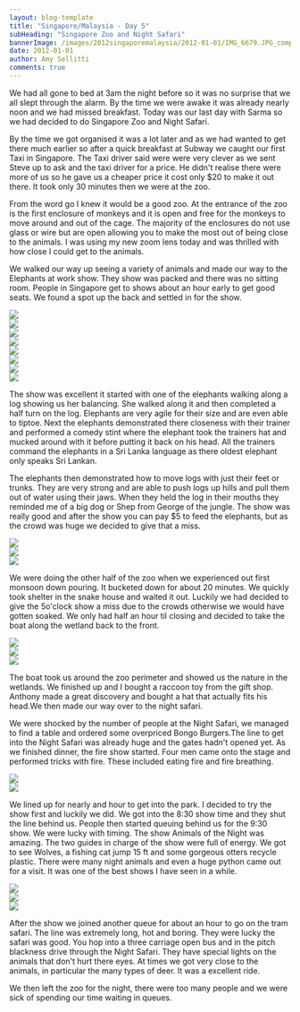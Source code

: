 ```yaml
---
layout: blog-template
title: "Singapore/Malaysia - Day 5"
subHeading: "Singapore Zoo and Night Safari"
bannerImage: /images/2012singaporemalaysia/2012-01-01/IMG_6679.JPG_compressed.JPEG
date: 2012-01-01
author: Amy Sellitti
comments: true
---
```


We had all gone to bed at 3am the night before so it was no surprise that we all slept through the alarm. By the time we were awake it was already nearly noon and we had missed breakfast. Today was our last day with Sarma so we had decided to do Singapore Zoo and Night Safari. 

By the time we got organised it was a lot later and as we had wanted to get there much earlier so after a quick breakfast at Subway we caught our first Taxi in Singapore. The Taxi driver said were were very clever as we sent Steve up to ask and the taxi driver for a price. He didn't realise there were more of us so he gave us a cheaper price it cost only $20 to make it out there. It took only 30 minutes then we were at the zoo.

From the word go I knew it would be a good zoo. At the entrance of the zoo is the first enclosure of monkeys and it is open and free for the monkeys to move around and out of the cage. The majority of the enclosures do not use glass or wire but are open allowing you to make the most out of being close to the animals. I was using my new zoom lens today and was thrilled with how close I could get to the animals. 

We walked our way up seeing a variety of animals and made our way to the Elephants at work show. They show was packed and there was no sitting room. People in Singapore get to shows about an hour early to get good seats. We found a spot up the back and settled in for the show.

<div class="center-image"><img src="/images/2012singaporemalaysia/2012-01-01/IMG_6613.JPG_compressed.JPEG" /></div>
<div class="center-image"><img src="/images/2012singaporemalaysia/2012-01-01/IMG_6621.JPG_compressed.JPEG" /></div>
<div class="center-image"><img src="/images/2012singaporemalaysia/2012-01-01/DSC_3193.JPG_compressed.JPEG" /></div>
<div class="center-image"><img src="/images/2012singaporemalaysia/2012-01-01/IMG_6640.JPG_compressed.JPEG" /></div>
<div class="center-image"><img src="/images/2012singaporemalaysia/2012-01-01/IMG_6634.JPG_compressed.JPEG" /></div>
<div class="center-image"><img src="/images/2012singaporemalaysia/2012-01-01/IMG_6716.JPG_compressed.JPEG" /></div>
<div class="center-image"><img src="/images/2012singaporemalaysia/2012-01-01/IMG_6709.JPG_compressed.JPEG" /></div>
<div class="center-image"><img src="/images/2012singaporemalaysia/2012-01-01/IMG_6714.JPG_compressed.JPEG" /></div>

The show was excellent it started with one of the elephants walking along a log showing us her balancing. She walked along it and then completed a half turn on the log. Elephants are very agile for their size and are even able to tiptoe. Next the elephants demonstrated there closeness with their trainer and performed a comedy stint where the elephant took the trainers hat and mucked around with it before putting it back on his head. All the trainers command the elephants in a Sri Lanka language as there oldest elephant only speaks Sri Lankan. 

The elephants then demonstrated how to move logs with just their feet or trunks. They are very strong and are able to push logs up hills and pull them out of water using their jaws. When they held the log in their mouths they reminded me of a big dog or Shep from George of the jungle. The show was really good and after the show you can pay $5 to feed the elephants, but as the crowd was huge we decided to give that a miss.

<div class="center-image"><img src="/images/2012singaporemalaysia/2012-01-01/IMG_6674.JPG_compressed.JPEG" /></div>
<div class="center-image"><img src="/images/2012singaporemalaysia/2012-01-01/IMG_6679.JPG_compressed.JPEG" /></div>
<div class="center-image"><img src="/images/2012singaporemalaysia/2012-01-01/IMG_6703.JPG_compressed.JPEG" /></div>


We were doing the other half of the zoo when we experienced out first monsoon down pouring. It bucketed down for about 20 minutes. We quickly took shelter in the snake house and waited it out. Luckily we had decided to give the 5o'clock show a miss due to the crowds otherwise we would have gotten soaked. We only had half an hour til closing and decided to take the boat along the wetland back to the front. 

<div class="center-image"><img src="/images/2012singaporemalaysia/2012-01-01/IMG_9438.JPG_compressed.JPEG" /></div>
<div class="center-image"><img src="/images/2012singaporemalaysia/2012-01-01/IMG_9441.JPG_compressed.JPEG" /></div>
<div class="center-image"><img src="/images/2012singaporemalaysia/2012-01-01/20120101184938.jpg_compressed.JPEG" /></div>

The boat took us around the zoo perimeter and showed us the nature in the wetlands. We finished up and I bought a raccoon toy from the gift shop. Anthony made a great discovery and bought a hat that actually fits his head.We then made our way over to the night safari. 

We were shocked by the number of people at the Night Safari, we managed to find a table and ordered some overpriced Bongo Burgers.The line to get into the Night Safari was already huge and the gates hadn't opened yet. As we finished dinner, the fire show started. Four men came onto the stage and performed tricks with fire. These included eating fire and fire breathing.
<div class="center-image"><img src="/images/2012singaporemalaysia/2012-01-01/IMG_6742.JPG_compressed.JPEG" /></div>
<div class="center-image"><img src="/images/2012singaporemalaysia/2012-01-01/IMG_6755.JPG_compressed.JPEG" /></div>


We lined up for nearly and hour to get into the park. I decided to try the show first and luckily we did. We got into the 8:30 show time and they shut the line behind us. People then started queuing behind us for the 9:30 show. We were lucky with timing. The show Animals of the Night was amazing. The two guides in charge of the show were full of energy. We got to see Wolves, a fishing cat jump 15 ft and some gorgeous otters recycle plastic. There were many night animals and even a huge python came out for a visit. It was one of the best shows I have seen in a while.

<div class="center-image"><img src="/images/2012singaporemalaysia/2012-01-01/20120101221608.jpg_compressed.JPEG" /></div>
<div class="center-image"><img src="/images/2012singaporemalaysia/2012-01-01/20120101221539.jpg_compressed.JPEG" /></div>
<div class="center-image"><img src="/images/2012singaporemalaysia/2012-01-01/20120101221127.jpg_compressed.JPEG" /></div>

After the show we joined another queue for about an hour to go on the tram safari. The line was extremely long, hot and boring. They were lucky the safari was good. You hop into a three carriage open bus and in the pitch blackness drive through the Night Safari. They have special lights on the animals that don't hurt there eyes. At times we got very close to the animals, in particular the many types of deer. It was a excellent ride. 

We then left the zoo for the night, there were too many people and we were sick of spending our time waiting in queues.